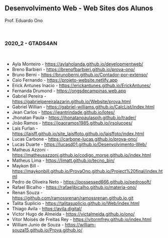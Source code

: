 ## Desenvolvimento Web - Web Sites dos Alunos

Prof. Eduardo Ono

<br>

### 2020_2 - GTADS4AN
<br>

* Ayla Monteiro - https://aylaholanda.github.io/developmentweb/
* Breno Barbieri - https://brenofbarbieri.github.io/prova-ono/
* Bruno Berni - https://brunoberni.github.io/Contador-por-extenso/
* Caio Fernando - https://projeto-website.netlify.app
* Erick Antunes Inacio - https://erickantunes.github.io/ErickAntunes/
* Fernanda Drumond - https://ongsdecampinas.web.app
* Gabriel Pereira - https://gabrielpereiralazarin.github.io/Website/prova.html
* Gabriel Willian - https://gabriel-williams.github.io/CalcList/index.html
* Jean Carlos - https://jeantrindade.github.io/lotes/
* Jhonatan Paula - https://jhonatanpaulaspjh.github.io/trader/
* João Ramos - https://joaoramos1985.github.io/jrsolucoes/
* Laís Furlan - https://laisff.github.io/site_laisffoto.github.io/laisffoto/index.html
* Lucas Carbone - https://carbone-lucas.github.io/prova-ono/
* Lucas Duarte - https://lucasd01.github.io/Desenvolvimento-Web/
* Matheus Azzoni - https://matheusazzoni.github.io/codigo_morse.github.io/index.html
* Matheus Lima - https://limatt.github.io/tecno_bin/
* Maykon Bill - https://maykonbill.github.io/ProvaOno.github.io/Project%20final/index.html
* Pedro de Oliveira Neto - https://possessed666.github.io/pedrosoft/
* Rafael Bicalho - https://rafaeljbicalho.github.io/materia-ono/
* Renan Souza - https://github.com/ramossrenan/ramossrenan.github.io.git
* Talita Suplicio - https://talitasuplicio.github.io/Web/index.html
* Thiago Avila - https://avila.digital/
* Victor Hugo de Almeida - https://victalmeida.github.io/ono/
* Vitor Moisés de Freitas Rey - https://vitormfrey.github.io/index.html
* William Junio de Souza - https://william-souza15.github.io/Prova.github.io/
